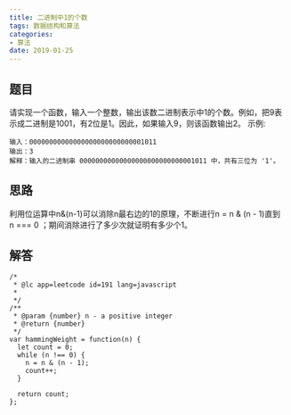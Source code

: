 ```yaml
---
title: 二进制中1的个数
tags: 数据结构和算法
categories: 
- 算法
date: 2019-01-25 
---
```


## 题目
请实现一个函数，输入一个整数，输出该数二进制表示中1的个数。例如，把9表示成二进制是1001，有2位是1。因此，如果输入9，则该函数输出2。
示例:
```
输入：00000000000000000000000000001011
输出：3
解释：输入的二进制串 00000000000000000000000000001011 中，共有三位为 '1'。
```

## 思路
利用位运算中n&(n-1)可以消除n最右边的1的原理，不断进行n = n & (n - 1)直到<br/>
n === 0 ；期间消除进行了多少次就证明有多少个1。

## 解答
```
/*
 * @lc app=leetcode id=191 lang=javascript
 *
 */
/**
 * @param {number} n - a positive integer
 * @return {number}
 */
var hammingWeight = function(n) {
  let count = 0;
  while (n !== 0) {
    n = n & (n - 1);
    count++;
  }

  return count;
};
```
